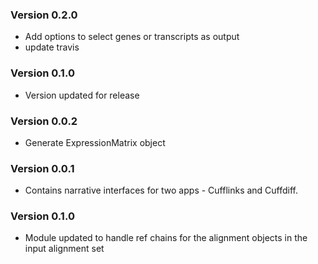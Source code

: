 ### Version 0.2.0
- Add options to select genes or transcripts as output
- update travis

### Version 0.1.0
- Version updated for release

### Version 0.0.2
- Generate ExpressionMatrix object

### Version 0.0.1
- Contains narrative interfaces for two apps - Cufflinks and Cuffdiff.

### Version 0.1.0
- Module updated to handle ref chains for the alignment objects in the input alignment set
